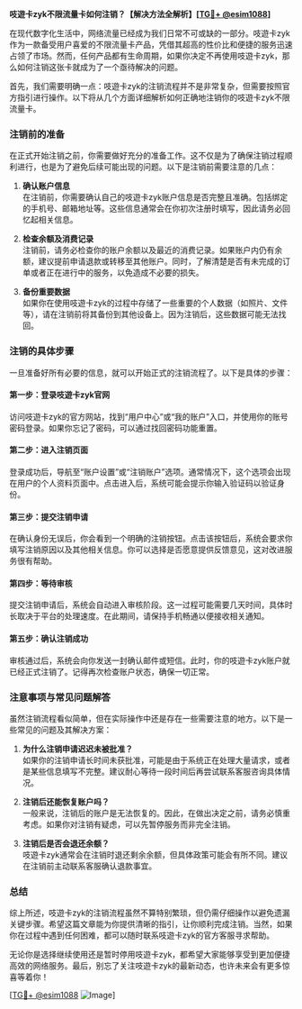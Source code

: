 **吱遊卡zyk不限流量卡如何注销？【解决方法全解析】[[TG💪+ @esim1088](https://t.me/s/esim1088)]**

在现代数字化生活中，网络流量已经成为我们日常不可或缺的一部分。吱遊卡zyk作为一款备受用户喜爱的不限流量卡产品，凭借其超高的性价比和便捷的服务迅速占领了市场。然而，任何产品都有生命周期，如果你决定不再使用吱遊卡zyk，那么如何注销这张卡就成为了一个亟待解决的问题。

首先，我们需要明确一点：吱遊卡zyk的注销流程并不是非常复杂，但需要按照官方指引进行操作。以下将从几个方面详细解析如何正确地注销你的吱遊卡zyk不限流量卡。

### 注销前的准备

在正式开始注销之前，你需要做好充分的准备工作。这不仅是为了确保注销过程顺利进行，也是为了避免后续可能出现的问题。以下是注销前需要注意的几点：

1. **确认账户信息**  
   在注销前，你需要确认自己的吱遊卡zyk账户信息是否完整且准确。包括绑定的手机号、邮箱地址等。这些信息通常会在你初次注册时填写，因此请务必回忆起相关信息。

2. **检查余额及消费记录**  
   注销前，请务必检查你的账户余额以及最近的消费记录。如果账户内仍有余额，建议提前申请退款或转移至其他账户。同时，了解清楚是否有未完成的订单或者正在进行中的服务，以免造成不必要的损失。

3. **备份重要数据**  
   如果你在使用吱遊卡zyk的过程中存储了一些重要的个人数据（如照片、文件等），请在注销前将其备份到其他设备上。因为注销后，这些数据可能无法找回。

### 注销的具体步骤

一旦准备好所有必要的信息，就可以开始正式的注销流程了。以下是具体的步骤：

#### 第一步：登录吱遊卡zyk官网
访问吱遊卡zyk的官方网站，找到“用户中心”或“我的账户”入口，并使用你的账号密码登录。如果你忘记了密码，可以通过找回密码功能重置。

#### 第二步：进入注销页面
登录成功后，导航至“账户设置”或“注销账户”选项。通常情况下，这个选项会出现在用户的个人资料页面中。点击进入后，系统可能会提示你输入验证码以验证身份。

#### 第三步：提交注销申请
在确认身份无误后，你会看到一个明确的注销按钮。点击该按钮后，系统会要求你填写注销原因以及其他相关信息。你可以选择是否愿意提供反馈意见，这对改进服务很有帮助。

#### 第四步：等待审核
提交注销申请后，系统会自动进入审核阶段。这一过程可能需要几天时间，具体时长取决于平台的处理速度。在此期间，请保持手机畅通以便接收相关通知。

#### 第五步：确认注销成功
审核通过后，系统会向你发送一封确认邮件或短信。此时，你的吱遊卡zyk账户就已经正式注销了。记得再次检查账户状态，确保一切正常。

### 注意事项与常见问题解答

虽然注销流程看似简单，但在实际操作中还是存在一些需要注意的地方。以下是一些常见的问题及其解决方案：

1. **为什么注销申请迟迟未被批准？**  
   如果你的注销申请长时间未获批准，可能是由于系统正在处理大量请求，或者是某些信息填写不完整。建议耐心等待一段时间后再尝试联系客服咨询具体情况。

2. **注销后还能恢复账户吗？**  
   一般来说，注销后的账户是无法恢复的。因此，在做出决定之前，请务必慎重考虑。如果你对注销有疑虑，可以先暂停服务而非完全注销。

3. **注销后是否会退还余额？**  
   吱遊卡zyk通常会在注销时退还剩余余额，但具体政策可能会有所不同。建议在注销前主动联系客服确认退款事宜。

### 总结

综上所述，吱遊卡zyk的注销流程虽然不算特别繁琐，但仍需仔细操作以避免遗漏关键步骤。希望这篇文章能为你提供清晰的指引，让你顺利完成注销。当然，如果你在过程中遇到任何困难，都可以随时联系吱遊卡zyk的官方客服寻求帮助。

无论你是选择继续使用还是暂时停用吱遊卡zyk，都希望大家能够享受到更加便捷高效的网络服务。最后，别忘了关注吱遊卡zyk的最新动态，也许未来会有更多惊喜等着你！

[[TG💪+ @esim1088](https://t.me/s/esim1088) ![Image](https://i.postimg.cc/4NQfJmqS/Snipaste-2025-05-13-00-14-12.png)]